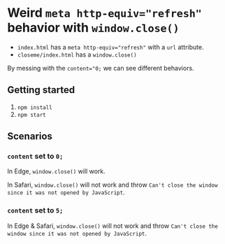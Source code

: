 # Weird `meta http-equiv="refresh"` behavior with `window.close()`

* `index.html` has a `meta http-equiv="refresh"` with a `url` attribute.
* `closeme/index.html` has a `window.close()`

By messing with the `content="0;` we can see different behaviors.

## Getting started

1. `npm install`
2. `npm start`

## Scenarios

### `content` set to `0;`

In Edge, `window.close()` will work.

In Safari, `window.close()` will not work and throw `Can't close the window since it was not opened by JavaScript`.

### `content` set to `5;`

In Edge & Safari, `window.close()` will not work and throw `Can't close the window since it was not opened by JavaScript`.

